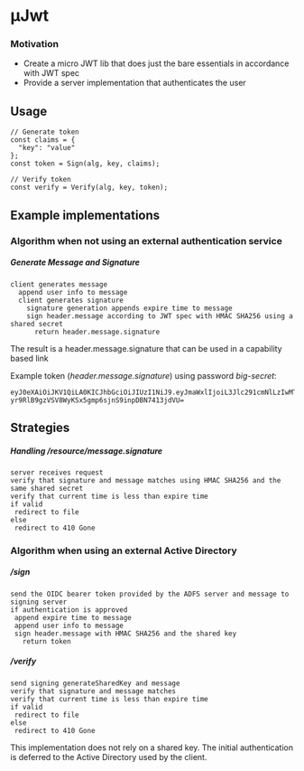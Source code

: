 # µJwt

### Motivation

* Create a micro JWT lib that does just the bare essentials in accordance with JWT spec
* Provide a server implementation that authenticates the user 

## Usage

```
// Generate token
const claims = {
  "key": "value"
};
const token = Sign(alg, key, claims);

// Verify token
const verify = Verify(alg, key, token);
```

## Example implementations

### Algorithm when not using an external authentication service

##### Generate Message and Signature
```
client generates message
  append user info to message
  client generates signature
    signature generation appends expire time to message
    sign header.message according to JWT spec with HMAC SHA256 using a shared secret 
      return header.message.signature
```
The result is a header.message.signature that can be used in a capability based link

Example token (_header.message.signature_) using password *big-secret*:
```
eyJ0eXAiOiJKV1QiLA0KICJhbGciOiJIUzI1NiJ9.eyJmaWxlIjoiL3Jlc291cmNlLzIwMTgvMDYvMTEvYXNuZDA5MTJubnNudWM5ODIubXA0In0.-yr9RlB9gzVSV8WyKSx5gmp6sjnS9inpDBN7413jdVU=
```

## Strategies

##### Handling /resource/message.signature
```
server receives request
verify that signature and message matches using HMAC SHA256 and the same shared secret 
verify that current time is less than expire time
if valid
 redirect to file
else 
 redirect to 410 Gone
```


### Algorithm when using an external Active Directory

##### /sign
```
send the OIDC bearer token provided by the ADFS server and message to signing server
if authentication is approved
 append expire time to message
 append user info to message
 sign header.message with HMAC SHA256 and the shared key
   return token
```

##### /verify
```
send signing generateSharedKey and message
verify that signature and message matches
verify that current time is less than expire time
if valid
 redirect to file
else 
 redirect to 410 Gone
```

This implementation does not rely on a shared key. The initial 
authentication is deferred to the Active Directory used by the client.

